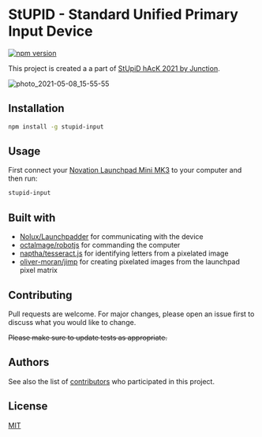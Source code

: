 # StUPID - Standard Unified Primary Input Device

[![npm version](https://badge.fury.io/js/stupid-input.svg)](https://badge.fury.io/js/stupid-input)

This project is created a a part of [StUpiD hAcK 2021 by Junction](https://app.hackjunction.com/events/stupid-hack-2021).

![photo_2021-05-08_15-55-55](https://user-images.githubusercontent.com/24566763/117542143-17d1ce80-b020-11eb-9f8e-7617d60e470f.jpg)

## Installation

```bash
npm install -g stupid-input
```

## Usage

First connect your [Novation Launchpad Mini MK3](https://novationmusic.com/en/launch/launchpad-mini) to your computer and then run:

```bash
stupid-input
```

## Built with

- [Nolux/Launchpadder](https://github.com/Nolux/Launchpadder) for communicating with the device
- [octalmage/robotjs](https://github.com/octalmage/robotjs) for commanding the computer
- [naptha/tesseract.js](https://github.com/naptha/tesseract.js) for identifying letters from a pixelated image
- [oliver-moran/jimp](https://github.com/oliver-moran/jimp) for creating pixelated images from the launchpad pixel matrix

## Contributing

Pull requests are welcome. For major changes, please open an issue first to discuss what you would like to change.

~~Please make sure to update tests as appropriate.~~

## Authors

See also the list of [contributors](https://github.com/rennehir/stupid-input/graphs/contributors) who participated in this project.

## License

[MIT](https://choosealicense.com/licenses/mit/)
